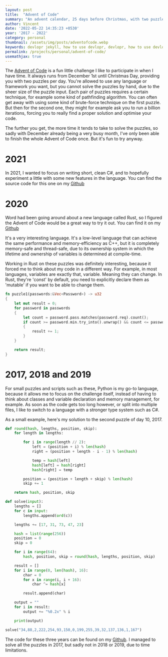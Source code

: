 ```yaml
---
layout: post
title:  "Advent of Code"
summary: "An advent calendar, 25 days before Christmas, with two puzzles per day, only solvable with code. Incredibly fun, and a great opportunity to challenge yourself in new ways, for example by using a language you've never used before."
author: Vincent
date: '2022-05-22 14:35:23 +0530'
year: '2017 - 2022'
category: personal
thumbnail: /assets/img/posts/adventofcode.webp
keywords: devlopr jekyll, how to use devlopr, devlopr, how to use devlopr-jekyll, devlopr-jekyll tutorial,best jekyll themes
permalink: /projects/personal/advent-of-code/
usemathjax: true
---
```



The [Advent of Code](https://adventofcode.com) is a fun little challenge I like to participate in when I have time. It always runs from December 1st until Christmas Day, providing you with two puzzles per day. You're allowed to use any language or framework you want, but you cannot solve the puzzles by hand, due to the sheer size of the puzzle input. Each pair of puzzles requires a certain technique, for example some kind of pathfinding algorithm. You can often get away with using some kind of brute-force technique on the first puzzle. But then for the second one, they might for example ask you to run a billion iterations, forcing you to really find a proper solution and optimise your code.

The further you get, the more time it tends to take to solve the puzzles, so sadly with December already being a very busy month, I've only been able to finish the whole Advent of Code once. But it's fun to try anyway.

# 2021

In 2021, I wanted to focus on writing short, clean C#, and to hopefully experiment a little with some new features in the language. You can find the source code for this one on my [Github](https://github.com/Feathora/AdventOfCode2021)

# 2020

Word had been going around about a new language called Rust, so I figured the Advent of Code would be a great way to try it out. You can find it on my [Github](https://github.com/Feathora/AdventOfCode2020)

It's a very interesting language. It's a low-level language that can achieve the same performance and memory-efficiency as C++, but it is completely memory-safe and thread-safe, due to its ownership system in which the lifetime and ownership of variables is determined at compile-time. 

Working in Rust on these puzzles was definitely interesting, because it forced me to think about my code in a different way. For example, in most languages, variables are exactly that, variable. Meaning they can change. In Rust, they're 'const' by default, you need to explicitly declare them as 'mutable' if you want to be able to change them.

```rust
fn puzzle1(passwords:&Vec<Password>) -> u32
{
    let mut result = 0;
    for password in passwords
    {
        let count = password.pass.matches(password.req).count();
        if count >= password.min.try_into().unwrap() && count <= password.max.try_into().unwrap()
        {
            result += 1;
        }
    }

    return result;
}
```

# 2017, 2018 and 2019

For small puzzles and scripts such as these, Python is my go-to language, because it allows me to focus on the challenge itself, instead of having to think about classes and variable declaration and memory management, for example. As soon as the code gets too long however, or split into multiple files, I like to switch to a language with a stronger type system such as C#.

As a small example, here's my solution to the second puzzle of day 10, 2017.

```python
def round(hash, lengths, position, skip):
    for length in lengths:

        for i in range(length // 2):
            left = (position + i) % len(hash)
            right = (position + length - i - 1) % len(hash)

            temp = hash[left]
            hash[left] = hash[right]
            hash[right] = temp

        position = (position + length + skip) % len(hash)
        skip += 1

    return hash, position, skip

def solve(input):
    lengths = []
    for c in input:
        lengths.append(ord(c))

    lengths += [17, 31, 73, 47, 23]

    hash = list(range(256))
    position = 0
    skip = 0

    for i in range(64):
        hash, position, skip = round(hash, lengths, position, skip)

    result = []
    for i in range(0, len(hash), 16):
        char = 0
        for x in range(i, i + 16):
            char ^= hash[x]

        result.append(char)

    output = ""
    for i in result:
        output += "%0.2x" % i

    print(output)

solve("34,88,2,222,254,93,150,0,199,255,39,32,137,136,1,167")
```

The code for these three years can be found on my [Github](https://github.com/Feathora/AdventOfCode). I managed to solve all the puzzles in 2017, but sadly not in 2018 or 2019, due to time limitations.

